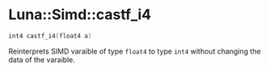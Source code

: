 # Luna::Simd::castf_i4

```c++
int4 castf_i4(float4 a)
```

Reinterprets SIMD varaible of type `float4` to type `int4` without changing the data of the varaible. 

